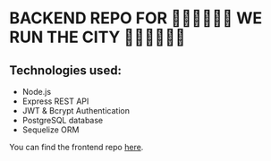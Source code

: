 # BACKEND REPO FOR 🏃‍♂️🏃‍♂️🏃‍♂️ WE RUN THE CITY 🏃‍♂️🏃‍♂️🏃‍♂️

## Technologies used:

- Node.js
- Express REST API
- JWT & Bcrypt Authentication
- PostgreSQL database
- Sequelize ORM

You can find the frontend repo [here](https://github.com/RenataCehajic/We-Run-The-City-client).
